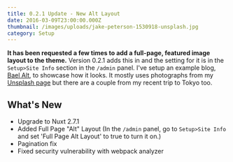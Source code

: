 ```yaml
---
title: 0.2.1 Update - New Alt Layout
date: 2016-03-09T23:00:00.000Z
thumbnail: /images/uploads/jake-peterson-1530918-unsplash.jpg
category: Setup
---
```

**It has been requested a few times to add a full-page, featured image layout to the theme.** Version 0.2.1 adds this in and the setting for it is in the `Setup>Site Info` section in the `/admin` panel. I've setup an example blog, [Bael Alt](https://bael-template-alt-layout.netlify.com/), to showcase how it looks. It mostly uses photographs from my [Unsplash page](https://unsplash.com/@jake101) but there are a couple from my recent trip to Tokyo too.

## What's New

* Upgrade to Nuxt 2.7.1
* Added Full Page "Alt" Layout (In the `/admin` panel, go to `Setup>Site Info` and set 'Full Page Alt Layout' to true to turn it on.)
* Pagination fix
* Fixed security vulnerability with webpack analyzer
